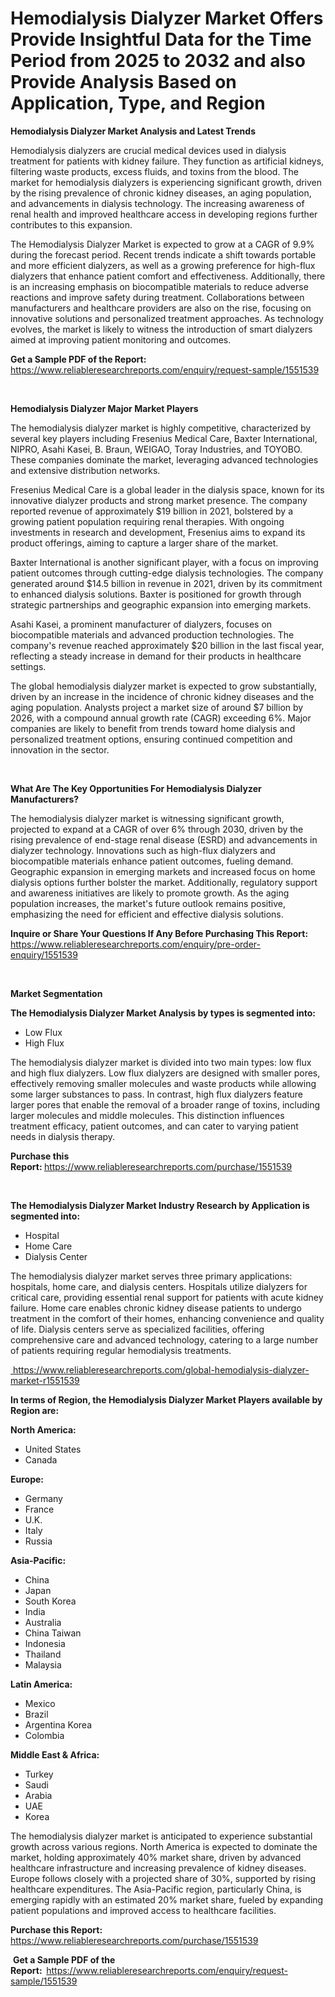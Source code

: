 <p><h1>Hemodialysis Dialyzer Market Offers Provide Insightful Data for the Time Period from 2025 to 2032 and also Provide Analysis Based on Application, Type, and Region</h1></p><p><strong>Hemodialysis Dialyzer Market Analysis and Latest Trends</strong></p>
<p><p>Hemodialysis dialyzers are crucial medical devices used in dialysis treatment for patients with kidney failure. They function as artificial kidneys, filtering waste products, excess fluids, and toxins from the blood. The market for hemodialysis dialyzers is experiencing significant growth, driven by the rising prevalence of chronic kidney diseases, an aging population, and advancements in dialysis technology. The increasing awareness of renal health and improved healthcare access in developing regions further contributes to this expansion.</p><p>The Hemodialysis Dialyzer Market is expected to grow at a CAGR of 9.9% during the forecast period. Recent trends indicate a shift towards portable and more efficient dialyzers, as well as a growing preference for high-flux dialyzers that enhance patient comfort and effectiveness. Additionally, there is an increasing emphasis on biocompatible materials to reduce adverse reactions and improve safety during treatment. Collaborations between manufacturers and healthcare providers are also on the rise, focusing on innovative solutions and personalized treatment approaches. As technology evolves, the market is likely to witness the introduction of smart dialyzers aimed at improving patient monitoring and outcomes.</p></p>
<p><strong>Get a Sample PDF of the Report:&nbsp;</strong> <a href="https://www.reliableresearchreports.com/enquiry/request-sample/1551539?utm_campaign=3307&utm_medium=2&utm_source=Github&utm_content=ia&utm_term=16042025&utm_id=hemodialysis-dialyzer">https://www.reliableresearchreports.com/enquiry/request-sample/1551539</a></p>
<p>&nbsp;</p>
<p><strong>Hemodialysis Dialyzer Major Market Players</strong></p>
<p><p>The hemodialysis dialyzer market is highly competitive, characterized by several key players including Fresenius Medical Care, Baxter International, NIPRO, Asahi Kasei, B. Braun, WEIGAO, Toray Industries, and TOYOBO. These companies dominate the market, leveraging advanced technologies and extensive distribution networks.</p><p>Fresenius Medical Care is a global leader in the dialysis space, known for its innovative dialyzer products and strong market presence. The company reported revenue of approximately $19 billion in 2021, bolstered by a growing patient population requiring renal therapies. With ongoing investments in research and development, Fresenius aims to expand its product offerings, aiming to capture a larger share of the market.</p><p>Baxter International is another significant player, with a focus on improving patient outcomes through cutting-edge dialysis technologies. The company generated around $14.5 billion in revenue in 2021, driven by its commitment to enhanced dialysis solutions. Baxter is positioned for growth through strategic partnerships and geographic expansion into emerging markets.</p><p>Asahi Kasei, a prominent manufacturer of dialyzers, focuses on biocompatible materials and advanced production technologies. The company's revenue reached approximately $20 billion in the last fiscal year, reflecting a steady increase in demand for their products in healthcare settings.</p><p>The global hemodialysis dialyzer market is expected to grow substantially, driven by an increase in the incidence of chronic kidney diseases and the aging population. Analysts project a market size of around $7 billion by 2026, with a compound annual growth rate (CAGR) exceeding 6%. Major companies are likely to benefit from trends toward home dialysis and personalized treatment options, ensuring continued competition and innovation in the sector.</p></p>
<p>&nbsp;</p>
<p><strong>What Are The Key Opportunities For Hemodialysis Dialyzer Manufacturers?</strong></p>
<p><p>The hemodialysis dialyzer market is witnessing significant growth, projected to expand at a CAGR of over 6% through 2030, driven by the rising prevalence of end-stage renal disease (ESRD) and advancements in dialyzer technology. Innovations such as high-flux dialyzers and biocompatible materials enhance patient outcomes, fueling demand. Geographic expansion in emerging markets and increased focus on home dialysis options further bolster the market. Additionally, regulatory support and awareness initiatives are likely to promote growth. As the aging population increases, the market's future outlook remains positive, emphasizing the need for efficient and effective dialysis solutions.</p></p>
<p><strong>Inquire or Share Your Questions If Any Before Purchasing This Report:</strong> <a href="https://www.reliableresearchreports.com/enquiry/pre-order-enquiry/1551539?utm_campaign=3307&utm_medium=2&utm_source=Github&utm_content=ia&utm_term=16042025&utm_id=hemodialysis-dialyzer">https://www.reliableresearchreports.com/enquiry/pre-order-enquiry/1551539</a></p>
<p>&nbsp;</p>
<p><strong>Market Segmentation</strong></p>
<p><strong>The Hemodialysis Dialyzer Market Analysis by types is segmented into:</strong></p>
<p><ul><li>Low Flux</li><li>High Flux</li></ul></p>
<p><p>The hemodialysis dialyzer market is divided into two main types: low flux and high flux dialyzers. Low flux dialyzers are designed with smaller pores, effectively removing smaller molecules and waste products while allowing some larger substances to pass. In contrast, high flux dialyzers feature larger pores that enable the removal of a broader range of toxins, including larger molecules and middle molecules. This distinction influences treatment efficacy, patient outcomes, and can cater to varying patient needs in dialysis therapy.</p></p>
<p><strong>Purchase this Report:&nbsp;</strong><a href="https://www.reliableresearchreports.com/purchase/1551539?utm_campaign=3307&utm_medium=2&utm_source=Github&utm_content=ia&utm_term=16042025&utm_id=hemodialysis-dialyzer">https://www.reliableresearchreports.com/purchase/1551539</a></p>
<p>&nbsp;</p>
<p><strong>The Hemodialysis Dialyzer Market Industry Research by Application is segmented into:</strong></p>
<p><ul><li>Hospital</li><li>Home Care</li><li>Dialysis Center</li></ul></p>
<p><p>The hemodialysis dialyzer market serves three primary applications: hospitals, home care, and dialysis centers. Hospitals utilize dialyzers for critical care, providing essential renal support for patients with acute kidney failure. Home care enables chronic kidney disease patients to undergo treatment in the comfort of their homes, enhancing convenience and quality of life. Dialysis centers serve as specialized facilities, offering comprehensive care and advanced technology, catering to a large number of patients requiring regular hemodialysis treatments.</p></p>
<p><a href="https://www.reliableresearchreports.com/global-hemodialysis-dialyzer-market-r1551539?utm_campaign=3307&utm_medium=2&utm_source=Github&utm_content=ia&utm_term=16042025&utm_id=hemodialysis-dialyzer">&nbsp;https://www.reliableresearchreports.com/global-hemodialysis-dialyzer-market-r1551539</a></p>
<p><strong>In terms of Region, the Hemodialysis Dialyzer Market Players available by Region are:</strong></p>
<p>
    <p> <strong> North America: </strong>
        <ul>
            <li>United States</li>
            <li>Canada</li>
        </ul>
        </p> 
    <p> <strong> Europe: </strong>
        <ul>
            <li>Germany</li>
            <li>France</li>
            <li>U.K.</li>
            <li>Italy</li>
            <li>Russia</li>
        </ul>
        </p> 
    <p> <strong> Asia-Pacific: </strong>
        <ul>
            <li>China</li>
            <li>Japan</li>
            <li>South Korea</li>
            <li>India</li>
            <li>Australia</li>
            <li>China Taiwan</li>
            <li>Indonesia</li>
            <li>Thailand</li>
            <li>Malaysia</li>
        </ul>
        </p> 
    <p> <strong> Latin America: </strong>
        <ul>
            <li>Mexico</li>
            <li>Brazil</li>
            <li>Argentina Korea</li>
            <li>Colombia</li>
        </ul>
        </p> 
    <p> <strong> Middle East & Africa: </strong>
        <ul>
            <li>Turkey</li>
            <li>Saudi</li>
            <li>Arabia</li>
            <li>UAE</li>
            <li>Korea</li>
        </ul>
    </p>
    </p>
<p><p>The hemodialysis dialyzer market is anticipated to experience substantial growth across various regions. North America is expected to dominate the market, holding approximately 40% market share, driven by advanced healthcare infrastructure and increasing prevalence of kidney diseases. Europe follows closely with a projected share of 30%, supported by rising healthcare expenditures. The Asia-Pacific region, particularly China, is emerging rapidly with an estimated 20% market share, fueled by expanding patient populations and improved access to healthcare facilities.</p></p>
<p><strong>Purchase this Report: </strong><a href="https://www.reliableresearchreports.com/purchase/1551539?utm_campaign=3307&utm_medium=2&utm_source=Github&utm_content=ia&utm_term=16042025&utm_id=hemodialysis-dialyzer">https://www.reliableresearchreports.com/purchase/1551539</a></p>
<p>&nbsp;<strong>Get a Sample PDF of the Report:&nbsp;&nbsp;</strong><a href="https://www.reliableresearchreports.com/enquiry/request-sample/1551539?utm_campaign=3307&utm_medium=2&utm_source=Github&utm_content=ia&utm_term=16042025&utm_id=hemodialysis-dialyzer">https://www.reliableresearchreports.com/enquiry/request-sample/1551539</a></p>
<p><strong></strong></p>
<p><p></p><p></p><p></p></p>